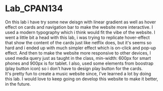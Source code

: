 # Lab_CPAN134
 On this lab i have try some new deisgn with linear gradient as well as hover effect on cards and navigation bar to make the website more interactive. I used a modern typography which i think would fit the vibe of the website. I went a little bit a head with this lab, i was trying to replicate hover-effect that show the content of the cards just like netflix does, but it's seems so hard and i ended up with much simpler effect which is on-click and pop-up effect. And then to make the website more responsive to other devices, I used media query just as taught in the class, min-width: 600px for smart phones and 900px is for tablet. I also, used some elements from boostrap (play button icon) so i don't have to design play button for the cards.   
 It's pretty fun to create a music website since, I've learned a lot by doing this lab. I would love to keep going on develop this website to make it better, in the future.

